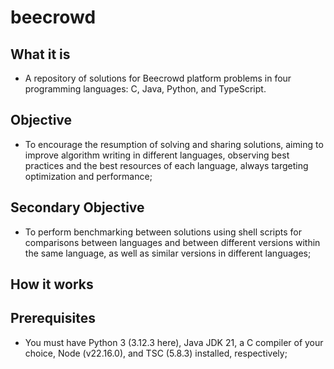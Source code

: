 # beecrowd

## What it is

- A repository of solutions for Beecrowd platform problems in four programming languages: C, Java, Python, and TypeScript.

## Objective

- To encourage the resumption of solving and sharing solutions, aiming to improve algorithm writing in different languages, observing best practices and the best resources of each language, always targeting optimization and performance;

## Secondary Objective

- To perform benchmarking between solutions using shell scripts for comparisons between languages and between different versions within the same language, as well as similar versions in different languages;

## How it works

## Prerequisites

- You must have Python 3 (3.12.3 here), Java JDK 21, a C compiler of your choice, Node (v22.16.0), and TSC (5.8.3) installed, respectively;

